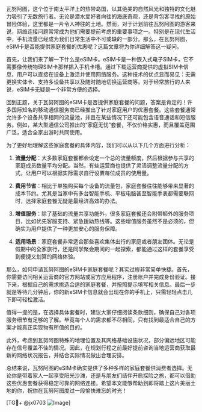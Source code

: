 瓦努阿图，这个位于南太平洋上的热带岛国，以其绝美的自然风光和独特的文化魅力吸引了无数旅行者。无论是潜水爱好者向往的海底奇观，还是背包客寻找的原始冒险体验，这里都是一片令人神往的土地。然而，对于计划前往瓦努阿图的游客来说，网络连接问题常常成为他们需要提前考虑的重要事项之一。特别是在现代生活中，手机流量已经成为我们日常生活中不可或缺的一部分。那么，在瓦努阿图，eSIM卡是否能提供家庭套餐的优惠呢？这篇文章将为你详细解答这一疑问。

首先，让我们来了解一下什么是eSIM卡。eSIM卡是一种嵌入式电子SIM卡，它不需要像传统物理SIM卡那样插入手机卡槽。通过下载运营商提供的虚拟SIM卡信息，用户可以直接在设备上激活并使用网络服务。这种技术的优点显而易见：无需更换实体卡、支持多设备共享以及随时随地切换运营商等。对于经常旅行的人来说，eSIM卡无疑是一个非常方便的选择。

回到正题，关于瓦努阿图的eSIM卡是否提供家庭套餐的问题，答案是肯定的！许多国际知名的移动通信服务商已经推出了针对家庭用户的优惠套餐。这些套餐通常允许多个设备共享相同的流量池，并且在某些情况下还可能包含语音通话和短信服务。例如，某大型通信公司推出的“家庭无忧”套餐，不仅价格实惠，而且覆盖范围广泛，适合全家出游时共同使用。

为了更好地理解这些家庭套餐的具体内容，我们可以从以下几个方面进行分析：

1. **流量分配**：大多数家庭套餐都会设定一个总的流量额度，然后根据参与共享的家庭成员数量平均分配。当然，有些运营商也提供了灵活调整流量分配的方式，让用户可以根据实际需求自行设置每位成员的使用量。
   
2. **费用节省**：相比于单独购买每个设备的流量包，家庭套餐往往能够带来显著的成本节约。尤其是当家中有多台智能手机、平板电脑甚至智能手表都需要联网时，选择家庭套餐无疑是最经济高效的办法。

3. **增值服务**：除了基础的流量共享功能外，很多家庭套餐还会附带额外的服务项目，比如优先客服支持、紧急援助热线等。这些增值服务虽然不是必须的，但确实为用户提供了一种更加安心的服务保障。

4. **适用场景**：家庭套餐非常适合那些喜欢集体出行的家庭或者朋友团体。无论是假期中的全家旅行，还是同学聚会期间的一起探索，都能通过这样的套餐享受到便捷又划算的网络体验。

那么，如何申请瓦努阿图的eSIM卡家庭套餐呢？其实过程非常简单快捷。首先，你需要访问相关运营商的官方网站或官方应用程序，注册账户并完成身份验证。接下来，根据自己的需求挑选合适的家庭套餐，并按照提示填写相关信息。最后一步就是等待几分钟后，你的新eSIM卡信息就会出现在你的手机上，只需轻轻点击几下即可轻松激活。

值得一提的是，在选择具体套餐时，建议大家仔细阅读条款细则，确保自己对各项服务细节有足够的了解。毕竟每个人的需求都不尽相同，只有找到最适合自己的方案才能真正实现物有所值的目的。

此外，考虑到瓦努阿图特殊的地理位置及其网络基础设施状况，部分偏远地区可能存在信号覆盖不佳的情况。因此，在规划行程之前最好提前咨询当地运营商获取最新的网络状况报告，并结合实际情况做出合理安排。

总结来说，瓦努阿图的eSIM卡确实提供了多种多样的家庭套餐供消费者选择。无论你是带着家人一起享受阳光沙滩，还是与朋友们结伴开启探险之旅，都可以借助这些优惠套餐获得稳定可靠的网络连接。希望本文能够帮助到即将踏上这片美丽土地的你，祝你在瓦努阿图度过一段愉快难忘的时光！

[TG💪+ @jx0703 ![Image](https://github.com/user-attachments/assets/dbca1d08-cadb-493c-b0ec-ad6f7a83f270)]